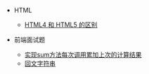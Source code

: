 - HTML

  - [HTML4 和 HTML5 的区别](docs/HTML/diff_between_html4_and_html5.md)

- 前端面试题
  - [实现sum方法每次调用累加上次的计算结果](docs/interviewQuestion/sum.md)
  - [回文字符串](docs/interviewQuestion/sum.md)

